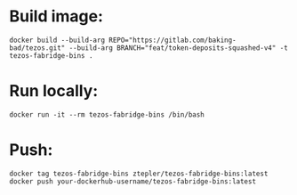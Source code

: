 # Build image:
```
docker build --build-arg REPO="https://gitlab.com/baking-bad/tezos.git" --build-arg BRANCH="feat/token-deposits-squashed-v4" -t tezos-fabridge-bins .
```

# Run locally:
```
docker run -it --rm tezos-fabridge-bins /bin/bash
```

# Push:
```
docker tag tezos-fabridge-bins ztepler/tezos-fabridge-bins:latest
docker push your-dockerhub-username/tezos-fabridge-bins:latest
```

